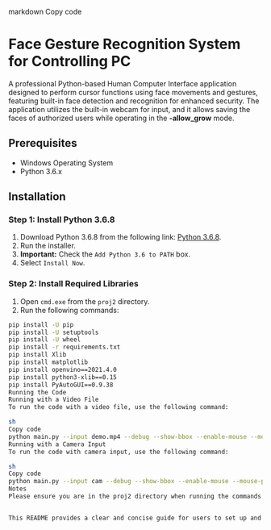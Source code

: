 markdown
Copy code
# Face Gesture Recognition System for Controlling PC

A professional Python-based Human Computer Interface application designed to perform cursor functions using face movements and gestures, featuring built-in face detection and recognition for enhanced security. The application utilizes the built-in webcam for input, and it allows saving the faces of authorized users while operating in the **-allow_grow** mode.

## Prerequisites

- Windows Operating System
- Python 3.6.x

## Installation

### Step 1: Install Python 3.6.8

1. Download Python 3.6.8 from the following link: [Python 3.6.8](https://www.python.org/ftp/python/3.6.8/python-3.6.8-amd64.exe).
2. Run the installer.
3. **Important:** Check the `Add Python 3.6 to PATH` box.
4. Select `Install Now`.

### Step 2: Install Required Libraries

1. Open `cmd.exe` from the `proj2` directory.
2. Run the following commands:

```sh
pip install -U pip
pip install -U setuptools
pip install -U wheel
pip install -r requirements.txt
pip install Xlib
pip install matplotlib
pip install openvino==2021.4.0
pip install python3-xlib==0.15
pip install PyAutoGUI==0.9.38
Running the Code
Running with a Video File
To run the code with a video file, use the following command:

sh
Copy code
python main.py --input demo.mp4 --debug --show-bbox --enable-mouse --mouse-precision low --mouse-speed fast
Running with a Camera Input
To run the code with camera input, use the following command:

sh
Copy code
python main.py --input cam --debug --show-bbox --enable-mouse --mouse-precision low --mouse-speed fast
Notes
Please ensure you are in the proj2 directory when running the commands.


This README provides a clear and concise guide for users to set up and run your project.



